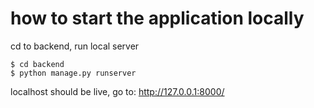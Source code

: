 


# how to start the application locally

cd to backend, run local server
```
$ cd backend
$ python manage.py runserver
```

localhost should be live, go to: http://127.0.0.1:8000/ 


